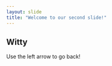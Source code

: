 ```yaml
---
layout: slide
title: "Welcome to our second slide!"
---
```

## Witty
Use the left arrow to go back!
